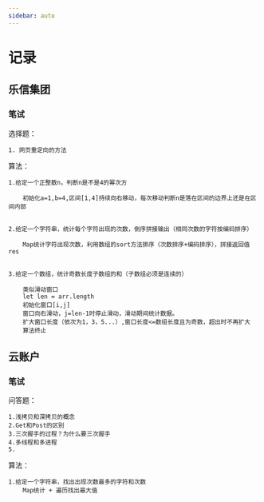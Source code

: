 ```yaml
---
sidebar: auto
---
```

# 记录
## 乐信集团
### 笔试
选择题：

    1. 网页重定向的方法
算法：

    1.给定一个正整数n，判断n是不是4的幂次方

        初始化a=1,b=4,区间[1,4]持续向右移动，每次移动判断n是落在区间的边界上还是在区间内部
    

    2.给定一个字符串，统计每个字符出现的次数，倒序拼接输出（相同次数的字符按编码排序）

        Map统计字符出现次数，利用数组的sort方法排序（次数排序+编码排序），拼接返回值res


    3.给定一个数组，统计奇数长度子数组的和（子数组必须是连续的）

        类似滑动窗口
        let len = arr.length
        初始化窗口[i,j]
        窗口向右滑动，j=len-1时停止滑动，滑动期间统计数据。
        扩大窗口长度（依次为1，3，5...）,窗口长度<=数组长度且为奇数，超出时不再扩大
        算法终止

## 云账户
### 笔试
问答题：

    1.浅拷贝和深拷贝的概念
    2.Get和Post的区别
    3.三次握手的过程？为什么要三次握手
    4.多线程和多进程
    5.
算法：
    
    1.给定一个字符串，找出出现次数最多的字符和次数
        Map统计 + 遍历找出最大值
